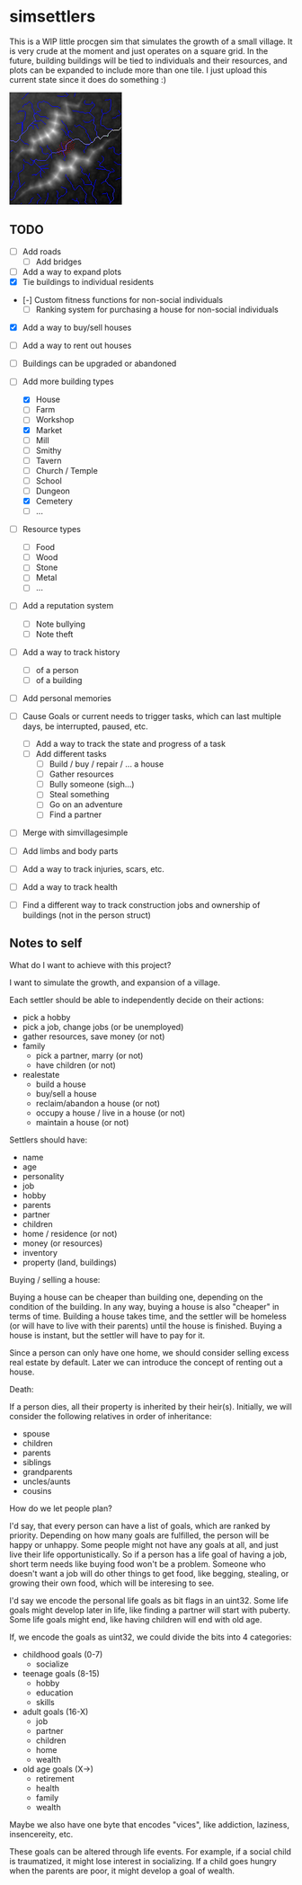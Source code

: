 # simsettlers

This is a WIP little procgen sim that simulates the growth of a small village. It is very crude at the moment and just operates on a square grid. In the future, building buildings will be tied to individuals and their resources, and plots can be expanded to include more than one tile. I just upload this current state since it does do something :)

![alt text](/simsettlers/images/test.png "a village around a river system")

## TODO

- [ ] Add roads
    - [ ] Add bridges
- [ ] Add a way to expand plots
- [X] Tie buildings to individual residents
- [-] Custom fitness functions for non-social individuals
    - [ ] Ranking system for purchasing a house for non-social individuals
- [X] Add a way to buy/sell houses
- [ ] Add a way to rent out houses
- [ ] Buildings can be upgraded or abandoned
- [ ] Add more building types
    - [X] House
    - [ ] Farm
    - [ ] Workshop
    - [X] Market
    - [ ] Mill
    - [ ] Smithy
    - [ ] Tavern
    - [ ] Church / Temple
    - [ ] School
    - [ ] Dungeon
    - [X] Cemetery
    - [ ] ...
- [ ] Resource types
    - [ ] Food
    - [ ] Wood
    - [ ] Stone
    - [ ] Metal
    - [ ] ...
- [ ] Add a reputation system
    - [ ] Note bullying
    - [ ] Note theft
- [ ] Add a way to track history
    - [ ] of a person
    - [ ] of a building
- [ ] Add personal memories
- [ ] Cause Goals or current needs to trigger tasks, which can last multiple days, be interrupted, paused, etc.
    - [ ] Add a way to track the state and progress of a task
    - [ ] Add different tasks
        - [ ] Build / buy / repair / ... a house
        - [ ] Gather resources
        - [ ] Bully someone (sigh...)
        - [ ] Steal something
        - [ ] Go on an adventure
        - [ ] Find a partner
- [ ] Merge with simvillagesimple
- [ ] Add limbs and body parts
- [ ] Add a way to track injuries, scars, etc.
- [ ] Add a way to track health
- [ ] Find a different way to track construction jobs and ownership of buildings (not in the person struct)


## Notes to self

What do I want to achieve with this project?

I want to simulate the growth, and expansion of a village. 

Each settler should be able to independently decide on their actions:

- pick a hobby
- pick a job, change jobs (or be unemployed)
- gather resources, save money (or not)
- family
    - pick a partner, marry (or not)
    - have children (or not)
- realestate
    - build a house
    - buy/sell a house
    - reclaim/abandon a house (or not)
    - occupy a house / live in a house (or not)
    - maintain a house (or not)

Settlers should have:

- name
- age
- personality
- job
- hobby
- parents
- partner
- children
- home / residence (or not)
- money (or resources)
- inventory
- property (land, buildings)

Buying / selling a house:

Buying a house can be cheaper than building one, depending on the condition of the building. In any way, buying a house is also "cheaper" in terms of time. Building a house takes time, and the settler will be homeless (or will have to live with their parents) until the house is finished. Buying a house is instant, but the settler will have to pay for it.

Since a person can only have one home, we should consider selling excess real estate by default. Later we can introduce the concept of renting out a house.

Death:

If a person dies, all their property is inherited by their heir(s). Initially, we will consider the following relatives in order of inheritance:

- spouse
- children
- parents
- siblings
- grandparents
- uncles/aunts
- cousins

How do we let people plan?

I'd say, that every person can have a list of goals, which are ranked by priority. Depending on how many goals are fulfilled, the person will be happy or unhappy. Some people might not have any goals at all, and just live their life opportunistically. So if a person has a life goal of having a job, short term needs like buying food won't be a problem. Someone who doesn't want a job will do other things to get food, like begging, stealing, or growing their own food, which will be interesing to see.

I'd say we encode the personal life goals as bit flags in an uint32.
Some life goals might develop later in life, like finding a partner will start with puberty. Some life goals might end, like having children will end with old age.

If, we encode the goals as uint32, we could divide the bits into 4 categories:

- childhood goals (0-7)
    - socialize
- teenage goals (8-15)
    - hobby
    - education
    - skills
- adult goals (16-X)
    - job
    - partner
    - children
    - home
    - wealth
- old age goals (X->)
    - retirement
    - health
    - family
    - wealth

Maybe we also have one byte that encodes "vices", like addiction, laziness, insencereity, etc.

These goals can be altered through life events. For example, if a social child is traumatized, it might lose interest in socializing. If a child goes hungry when the parents are poor, it might develop a goal of wealth. 
